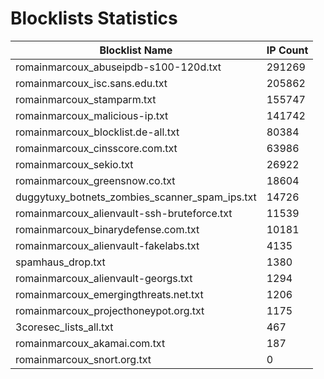 # Blocklists Statistics
| Blocklist Name | IP Count |
|----|----|
| romainmarcoux_abuseipdb-s100-120d.txt | 291269 |
| romainmarcoux_isc.sans.edu.txt | 205862 |
| romainmarcoux_stamparm.txt | 155747 |
| romainmarcoux_malicious-ip.txt | 141742 |
| romainmarcoux_blocklist.de-all.txt | 80384 |
| romainmarcoux_cinsscore.com.txt | 63986 |
| romainmarcoux_sekio.txt | 26922 |
| romainmarcoux_greensnow.co.txt | 18604 |
| duggytuxy_botnets_zombies_scanner_spam_ips.txt | 14726 |
| romainmarcoux_alienvault-ssh-bruteforce.txt | 11539 |
| romainmarcoux_binarydefense.com.txt | 10181 |
| romainmarcoux_alienvault-fakelabs.txt | 4135 |
| spamhaus_drop.txt | 1380 |
| romainmarcoux_alienvault-georgs.txt | 1294 |
| romainmarcoux_emergingthreats.net.txt | 1206 |
| romainmarcoux_projecthoneypot.org.txt | 1175 |
| 3coresec_lists_all.txt | 467 |
| romainmarcoux_akamai.com.txt | 187 |
| romainmarcoux_snort.org.txt | 0 |
